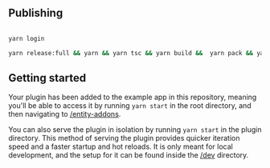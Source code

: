 
## Publishing

```sh

yarn login

yarn release:full && yarn && yarn tsc && yarn build &&  yarn pack && yarn publish --non-interactive

```

## Getting started

Your plugin has been added to the example app in this repository, meaning you'll be able to access it by running `yarn start` in the root directory, and then navigating to [/entity-addons](http://localhost:3000/entity-addons).

You can also serve the plugin in isolation by running `yarn start` in the plugin directory.
This method of serving the plugin provides quicker iteration speed and a faster startup and hot reloads.
It is only meant for local development, and the setup for it can be found inside the [/dev](./dev) directory.


